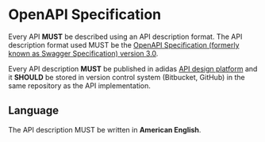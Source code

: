 # OpenAPI Specification

Every API **MUST** be described using an API description format. The API description format used MUST be the [OpenAPI Specification \(formerly known as Swagger Specification\) version 3.0](https://github.com/OAI/OpenAPI-Specification/blob/master/versions/3.0.0.md).

Every API description **MUST** be published in adidas [API design platform](apiary.md) and it **SHOULD** be stored in version control system \(Bitbucket, GitHub\) in the same repository as the API implementation.

## Language

The API description MUST be written in **American English**.

